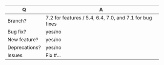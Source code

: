 | Q             | A                                                                                                                         |
|---------------|---------------------------------------------------------------------------------------------------------------------------|
| Branch?       | 7.2 for features / 5.4, 6.4, 7.0, and 7.1 for bug fixes <!-- see below -->                                                |
| Bug fix?      | yes/no                                                                                                                    |
| New feature?  | yes/no <!-- please update src/**/CHANGELOG.md files -->                                                                   |
| Deprecations? | yes/no <!-- please update UPGRADE-*.md and src/**/CHANGELOG.md files -->                                                  |
| Issues        | Fix #... <!-- prefix each issue number with "Fix #", no need to create an issue if none exists, explain below instead --> |
